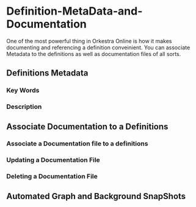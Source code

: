 # Definition-MetaData-and-Documentation

One of the most powerful thing in Orkestra Online is how it makes documenting and referencing a definition conveinient. You can associate Metadata to the definitions as well as documentation files of all sorts.

## Definitions Metadata

### Key Words

### Description

## Associate Documentation to a Definitions

### Associate a Documentation file to a definitions

### Updating a Documentation File

### Deleting a Documentation File

## Automated Graph and Background SnapShots

